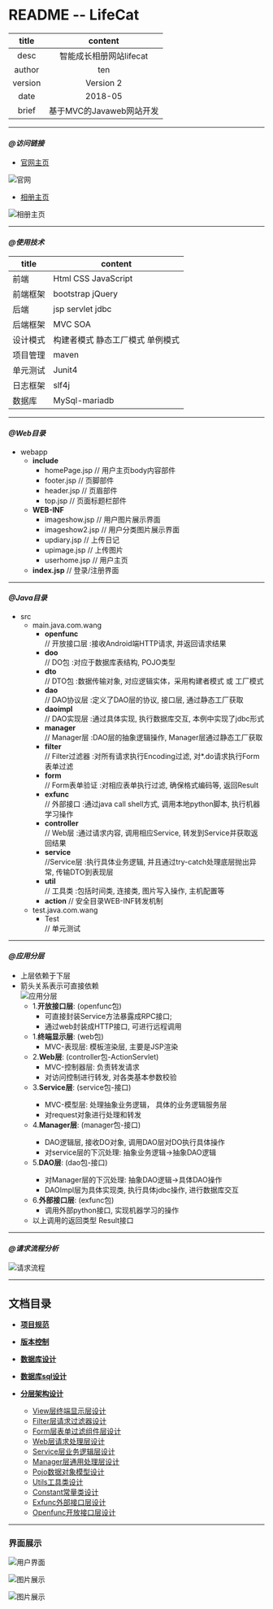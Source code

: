 README -- LifeCat
===========================
|title|content|
|:---:|:---:
|desc|智能成长相册网站lifecat
|author|ten
|version|Version 2
|date|2018-05
|brief|基于MVC的Javaweb网站开发
******************************************************************************
 #### _@访问链接_  
  * [官网主页](http://47.106.11.84)
  
  ![官网](官网首页.png)
  * [相册主页](http://www.lifecat.club:8080/lifecatweb)
  
  ![相册主页](首页index.png)
******************************************************************************
 #### _@使用技术_
  
  |title|content|
  |---|---
  |前端|Html CSS JavaScript
  |前端框架|bootstrap jQuery
  |后端|jsp servlet jdbc
  |后端框架|MVC SOA 
  |设计模式|构建者模式 静态工厂模式 单例模式
  |项目管理|maven
  |单元测试|Junit4
  |日志框架|slf4j
  |数据库|MySql-mariadb
******************************************************************************
 #### _@Web目录_
  * webapp
    * __include__
      * homePage.jsp     // 用户主页body内容部件
      * footer.jsp       // 页脚部件
      * header.jsp       // 页眉部件
      * top.jsp          // 页面标题栏部件
    * __WEB-INF__
      * imageshow.jsp    // 用户图片展示界面
      * imageshow2.jsp   // 用户分类图片展示界面
      * updiary.jsp      // 上传日记
      * upimage.jsp      // 上传图片
      * userhome.jsp     // 用户主页
    * __index.jsp__      // 登录/注册界面
******************************************************************************
 #### _@Java目录_
  * src
    * main.java.com.wang
        * __openfunc__      
        // 开放接口层 :接收Android端HTTP请求, 并返回请求结果
        * __doo__           
        // DO包 :对应于数据库表结构, POJO类型
        * __dto__           
        // DTO包 :数据传输对象, 对应逻辑实体，采用构建者模式 或 工厂模式
        * __dao__           
        // DAO协议层 :定义了DAO层的协议, 接口层, 通过静态工厂获取
        * __daoimpl__           
        // DAO实现层 :通过具体实现, 执行数据库交互, 本例中实现了jdbc形式
        * __manager__       
        // Manager层 :DAO层的抽象逻辑操作, Manager层通过静态工厂获取
        * __filter__        
        // Filter过滤器 :对所有请求执行Encoding过滤, 对*.do请求执行Form表单过滤
        * __form__         
        // Form表单验证 :对相应表单执行过滤, 确保格式编码等, 返回Result
        * __exfunc__       
        // 外部接口 :通过java call shell方式, 调用本地python脚本, 执行机器学习操作
        * __controller__   
        // Web层 :通过请求内容, 调用相应Service, 转发到Service并获取返回结果
        * __service__       
        //Service层 :执行具体业务逻辑, 并且通过try-catch处理底层抛出异常, 传输DTO到表现层
        * __util__         
        // 工具类 :包括时间类, 连接类, 图片写入操作, 主机配置等
        * __action__
        // 安全目录WEB-INF转发机制
    * test.java.com.wang
        * Test          
        // 单元测试
*******************************************************************************
 #### _@应用分层_  
  
   * 上层依赖于下层                               
   * 箭头关系表示可直接依赖  
  ![应用分层](应用分层图.png)   
     * 1.__开放接口层__: (openfunc包)  
        * 可直接封装Service方法暴露成RPC接口;  
        * 通过web封装成HTTP接口, 可进行远程调用  
     * 1.__终端显示层__: (web包)  
        * MVC-表现层: 模板渲染层, 主要是JSP渲染  
     * 2.__Web层__: (controller包-ActionServlet)
        * MVC-控制器层: 负责转发请求
        * 对访问控制进行转发, 对各类基本参数校验
     * 3.__Service层__: (service包-<Service>接口)
        * MVC-模型层: 处理抽象业务逻辑， 具体的业务逻辑服务层
        * 对request对象进行处理和转发
     * 4.__Manager层__: (manager包-<Manager>接口)
        * DAO逻辑层, 接收DO对象, 调用DAO层对DO执行具体操作
        * 对service层的下沉处理: 抽象业务逻辑->抽象DAO逻辑
     * 5.__DAO层__: (dao包-<DAO>接口)
        * 对Manager层的下沉处理: 抽象DAO逻辑->具体DAO操作
        * DAOImpl层为具体实现类, 执行具体jdbc操作, 进行数据库交互
     * 6.__外部接口层__: (exfunc包)
        * 调用外部python接口, 实现机器学习的操作
     * 以上调用的返回类型 Result接口
  ******************************************************************************
 #### _@请求流程分析_
  ![请求流程](请求流程图.png) 
******************************************************************************
## 文档目录
  * __[项目规范](Read/standard.md)__ 
  * __[版本控制](Read/version.md)__
  * __[数据库设计](Read/database.md)__
  * __[数据库sql设计](Read/sql.md)__
  * __[分层架构设计](#_@应用分层_)__  
   
    * [View层终端显示层设计](Read/view.md)
    * [Filter层请求过滤器设计](Read/filter.md)
    * [Form层表单过滤组件层设计](Read/form.md)
    * [Web层请求处理层设计](Read/web.md)
    * [Service层业务逻辑层设计](Read/service.md)
    * [Manager层通用处理层设计](Read/manager.md)
    * [Pojo数据对象模型设计](Read/bean.md)
    * [Utils工具类设计](Read/utils.md)
    * [Constant常量类设计](Read/constant.md)
    * [Exfunc外部接口层设计](Read/exfunc.md)
    * [Openfunc开放接口层设计](Read/openfunc.md)
    
******************************************************************************
### 界面展示

![用户界面](用户界面1.png)

![图片展示](图片展示1.png)

![图片展示](图片展示2.png)
